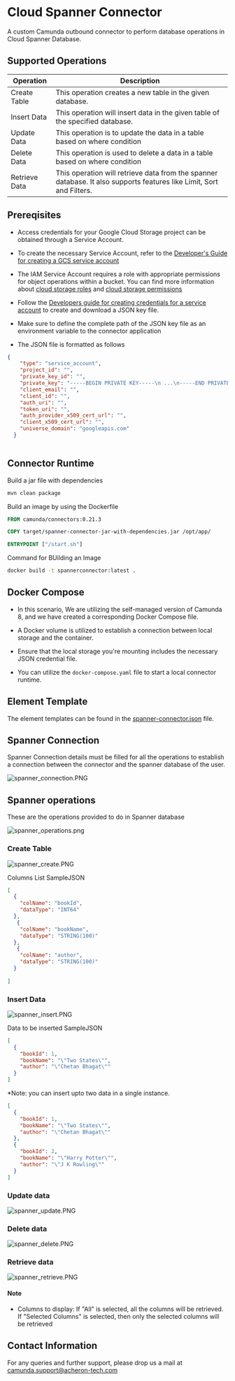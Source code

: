 # Cloud Spanner Connector
A custom Camunda outbound connector to perform database operations in Cloud Spanner Database.

## Supported Operations
|Operation           |                Description           |
|--------------------|--------------------------------------|
|Create Table | This operation creates a new table in the given database.|
|Insert Data | This operation will insert data in the given table of the specified database. |
|Update Data  | This operation is to update the data in a table based on where condition|
|Delete Data | This operation is used to delete a data in a table based on where condition|
|Retrieve Data | This operation will retrieve data from the spanner database. It also supports features like Limit, Sort and Filters.|


## Prereqisites
- Access credentials for your Google Cloud Storage project can be obtained through a Service Account. 
- To create the necessary Service Account, refer to the [Developer's Guide for creating a GCS service account](https://developers.google.com/workspace/guides/create-credentials#service-account)
- The IAM Service Account requires a role with appropriate permissions for object operations within a bucket. You can find more information about [cloud storage roles](https://cloud.google.com/storage/docs/access-control/iam-roles) and [cloud storage permissions](https://cloud.google.com/storage/docs/access-control/iam-permissions) 
- Follow the [Developers guide for creating credentials for a service account](https://developers.google.com/workspace/guides/create-credentials#create_credentials_for_a_service_account) to create and download a JSON key file.

- Make sure to define the complete path of the JSON key file as an environment variable  to the connector application

- The JSON file is formatted as follows
```json
{
    "type": "service_account",
    "project_id": "",
    "private_key_id": "",
    "private_key": "-----BEGIN PRIVATE KEY-----\n ...\n-----END PRIVATE KEY-----\n",
    "client_email": "",
    "client_id": "",
    "auth_uri": "",
    "token_uri": "",
    "auth_provider_x509_cert_url": "",
    "client_x509_cert_url": "",
    "universe_domain": "googleapis.com"
  }
  
```
## Connector Runtime 

Build a jar file with dependencies

```bash
mvn clean package
```
Build an image by using the Dockerfile 

```Dockerfile
FROM camunda/connectors:0.21.3

COPY target/spanner-connector-jar-with-dependencies.jar /opt/app/

ENTRYPOINT ["/start.sh"]
```
Command for BUilding an Image 

```bash
docker build -t spannerconnector:latest .
```

## Docker Compose  

- In this scenario, We are utilizing the self-managed version of Camunda 8, and we have created a corresponding Docker Compose file.

- A Docker volume is utilized to establish a connection between local storage and the container. 

- Ensure that the local storage you're mounting includes the necessary JSON credential file.

- You can utilize the `docker-compose.yaml` file to start a local connector runtime.


## Element Template

The element templates can be found in
the [spanner-connector.json](element-templates/spanner-connector.json) file.

## Spanner Connection

Spanner Connection details must be filled for all the operations to establish a connection between the connector and the spanner database of the user.

<img src="assets/spanner_connection.PNG" alt="spanner_connection.PNG">

## Spanner operations

These are the operations provided to do in Spanner database

<img src="assets/spanner_operations.png" alt="spanner_operations.png">



### Create Table 

<img src="assets/spanner_create.PNG" alt="spanner_create.PNG">

Columns List SampleJSON

```json
[
  {
    "colName": "bookId",
    "dataType": "INT64"
  },
   {
    "colName": "bookName",
    "dataType": "STRING(100)"
  },
   {
    "colName": "author",
    "dataType": "STRING(100)"
  }
  
]
```

### Insert Data 

<img src="assets/spanner_insert.PNG" alt="spanner_insert.PNG">

Data to be inserted SampleJSON

```json
[
  {
    "bookId": 1,
    "bookName": "\"Two States\"",
    "author": "\"Chetan Bhagat\""
  }
]
```

*Note: you can insert upto two data in a single instance.

```json
[
  {
    "bookId": 1,
    "bookName": "\"Two States\"",
    "author": "\"Chetan Bhagat\""
  },
  {
    "bookId": 2,
    "bookName": "\"Harry Potter\"",
    "author": "\"J K Rowling\""
  }
]
```

### Update data

<img src="assets/spanner_update.PNG" alt="spanner_update.PNG">


### Delete data

<img src="assets/spanner_delete.PNG" alt="spanner_delete.PNG">

### Retrieve data

<img src="assets/spanner_retrieve.PNG" alt="spanner_retrieve.PNG">

#### Note

- Columns to display: If "All" is selected, all the columns will be retrieved. If "Selected Columns" is selected, then only the selected columns will be retrieved

## Contact Information
For any queries and further support, please drop us a mail at camunda.support@acheron-tech.com
